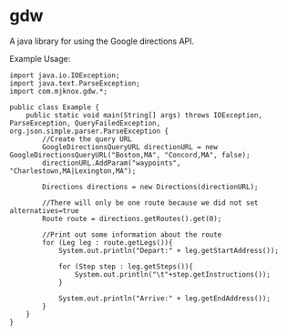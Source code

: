 gdw
===

A java library for using the Google directions API.

Example Usage:

	import java.io.IOException;
	import java.text.ParseException;
	import com.mjknox.gdw.*;
	
	public class Example {  
		public static void main(String[] args) throws IOException, ParseException, QueryFailedException, org.json.simple.parser.ParseException {	  
			//Create the query URL
			GoogleDirectionsQueryURL directionURL = new GoogleDirectionsQueryURL("Boston,MA", "Concord,MA", false);
			directionURL.AddParam("waypoints", "Charlestown,MA|Lexington,MA");
			
			Directions directions = new Directions(directionURL);
			      
			//There will only be one route because we did not set alternatives=true
			Route route = directions.getRoutes().get(0);
			  
			//Print out some information about the route
			for (Leg leg : route.getLegs()){
				System.out.println("Depart:" + leg.getStartAddress());
				
				for (Step step : leg.getSteps()){
					System.out.println("\t"+step.getInstructions());
				}
				
				System.out.println("Arrive:" + leg.getEndAddress());
			} 
		}    
	}

      
      
  
  
